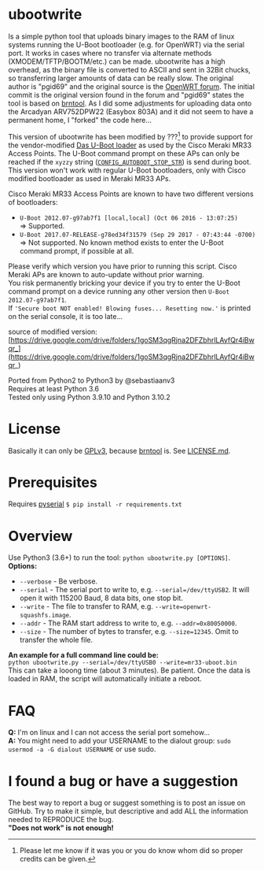 ubootwrite
==========
Is a simple python tool that uploads binary images to the RAM of linux systems running the U-Boot bootloader (e.g. for OpenWRT) via the serial port. It works in cases where no transfer via alternate methods (XMODEM/TFTP/BOOTM/etc.) can be made. ubootwrite has a high overhead, as the binary file is converted to ASCII and sent in 32Bit chucks, so transferring larger amounts of data can be really slow.
The original author is "pgid69" and the original source is the [OpenWRT forum](https://forum.openwrt.org/viewtopic.php?pid=183315#p183315). The initial commit is the original version found in the forum and "pgid69" states the tool is based on [brntool](https://github.com/rvalles/brntool). As I did some adjustments for uploading data onto the Arcadyan ARV752DPW22 (Easybox 803A) and it did not seem to have a permanent home, I "forked" the code here...

This version of ubootwrite has been modified by ???[^0] to provide support for the vendor-modified [Das U-Boot loader](https://www.denx.de/wiki/U-Boot) as used by the Cisco Meraki MR33 Access Points. The U-Boot command prompt on these APs can only be reached if the ```xyzzy``` string ([```CONFIG_AUTOBOOT_STOP_STR```](https://source.denx.de/u-boot/u-boot/-/blob/master/doc/README.autoboot#L80)) is send during boot.  
This version won't work with regular U-Boot bootloaders, only with Cisco modified bootloader as used in Meraki MR33 APs.

Cisco Meraki MR33 Access Points are known to have two different versions of bootloaders:
* ```U-Boot 2012.07-g97ab7f1 [local,local] (Oct 06 2016 - 13:07:25)```  
  => Supported.
* ```U-Boot 2017.07-RELEASE-g78ed34f31579 (Sep 29 2017 - 07:43:44 -0700)```  
  => Not supported. No known method exists to enter the U-Boot command prompt, if possible at all.

Please verify which version you have prior to running this script. Cisco Meraki APs are known to auto-update without prior warning.  
You risk permanently bricking your device if you try to enter the U-Boot command prompt on a device running any other version then ```U-Boot 2012.07-g97ab7f1```.  
If ```'Secure boot NOT enabled! Blowing fuses... Resetting now.'``` is printed on the serial console, it is too late...

source of modified version:
[https://drive.google.com/drive/folders/1goSM3qgRjna2DFZbhrlLAyfQr4iBwqr_](https://drive.google.com/drive/folders/1goSM3qgRjna2DFZbhrlLAyfQr4iBwqr_)

Ported from Python2 to Python3 by @sebastiaanv3  
Requires at least Python 3.6  
Tested only using Python 3.9.10 and Python 3.10.2

License
=======
Basically it can only be [GPLv3](http://opensource.org/licenses/GPL-3.0), because [brntool](https://github.com/rvalles/brntool) is. See [LICENSE.md](LICENSE.md).

Prerequisites
=============
Requires [pyserial](https://pypi.org/project/serial/)
`$ pip install -r requirements.txt`

Overview
========
Use Python3 (3.6+) to run the tool: ```python ubootwrite.py [OPTIONS]```.  
**Options:**  
* ```--verbose``` - Be verbose.  
* ```--serial``` - The serial port to write to, e.g. ```--serial=/dev/ttyUSB2```. It will open it with 115200 Baud, 8 data bits, one stop bit.  
* ```--write``` - The file to transfer to RAM, e.g. ```--write=openwrt-squashfs.image```.  
* ```--addr``` - The RAM start address to write to, e.g. ```--addr=0x80050000```.  
* ```--size``` - The number of bytes to transfer, e.g. ```--size=12345```. Omit to transfer the whole file.

**An example for a full command line could be:**  
```python ubootwrite.py --serial=/dev/ttyUSB0 --write=mr33-uboot.bin```  
This can take a looong time (about 3 minutes). Be patient. Once the data is loaded in RAM, the script will automatically initiate a reboot.  

FAQ
===
**Q:** I'm on linux and I can not access the serial port somehow...  
**A:** You might need to add your USERNAME to the dialout group: ```sudo usermod -a -G dialout USERNAME``` or use sudo.  

I found a bug or have a suggestion
==================================
The best way to report a bug or suggest something is to post an issue on GitHub. Try to make it simple, but descriptive and add ALL the information needed to REPRODUCE the bug.  
**"Does not work" is not enough!**

[^0]: Please let me know if it was you or you do know whom did so proper credits can be given.
